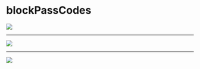 # blockPassCodes

![](file:///Users/apple/Desktop/Library/LibrarypPictures/Snip20160602_5.png)

---

![](file:///Users/apple/Desktop/Library/LibrarypPictures/Snip20160602_6.png)

---

![](file:///Users/apple/Desktop/Library/LibrarypPictures/Snip20160602_8.png)
